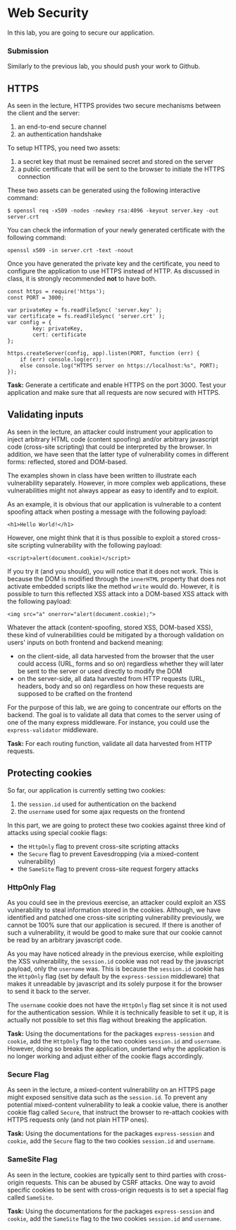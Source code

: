 # Web Security

In this lab, you are going to secure our application. 

### Submission

Similarly to the previous lab, you should push your work to Github. 

## HTTPS 

As seen in the lecture, HTTPS provides two secure mechanisms between the client and the server:

1. an end-to-end secure channel
1. an authentication handshake

To setup HTTPS, you need two assets:

1. a secret key that must be remained secret and stored on the server
1. a public certificate that will be sent to the browser to initiate the HTTPS connection 

These two assets can be generated using the following interactive command:

```
$ openssl req -x509 -nodes -newkey rsa:4096 -keyout server.key -out server.crt
```

You can check the information of your newly generated certificate with the following command: 

```
openssl x509 -in server.crt -text -noout
```

Once you have generated the private key and the certificate, you need to configure the application to use HTTPS instead of HTTP. As discussed in class, it is strongly recommended **not** to have both. 

```
const https = require('https');
const PORT = 3000;

var privateKey = fs.readFileSync( 'server.key' );
var certificate = fs.readFileSync( 'server.crt' );
var config = {
        key: privateKey,
        cert: certificate
};

https.createServer(config, app).listen(PORT, function (err) {
    if (err) console.log(err);
    else console.log("HTTPS server on https://localhost:%s", PORT);
});
```

**Task:** Generate a certificate and enable HTTPS on the port 3000. Test your application and make sure that all requests are now secured with HTTPS.   

## Validating inputs

As seen in the lecture, an attacker could instrument your application to inject arbitrary HTML code (content spoofing) and/or arbitrary javascript code (cross-site scripting) that could be interpreted by the browser. In addition, we have seen that the latter type of vulnerability comes in different forms: reflected, stored and DOM-based. 

The examples shown in class have been written to illustrate each vulnerability separately. However, in more complex web applications, these vulnerabilities might not always appear as easy to identify and to exploit. 

As an example, it is obvious that our application is vulnerable to a content spoofing attack when posting a message with the following payload: 

```
<h1>Hello World!</h1>
```

However, one might think that it is thus possible to exploit a stored cross-site scripting vulnerability with the following payload: 

```
<script>alert(document.cookie)</script>
```

If you try it (and you should), you will notice that it does not work. This is because the DOM is modified through the `innerHTML` property that does not activate embedded scripts like the method `write` would do. However, it is possible to turn this reflected XSS attack into a DOM-based XSS attack with the following payload: 

```
<img src="a" onerror="alert(document.cookie);">
```

Whatever the attack (content-spoofing, stored XSS, DOM-based XSS), these kind of vulnerabilities could be mitigated by a thorough validation on users' inputs on both frontend and backend meaning: 

- on the client-side, all data harvested from the browser that the user could access (URL, forms and so on) regardless whether they will later be sent to the server or used directly to modify the DOM
- on the server-side, all data harvested from HTTP requests (URL, headers, body and so on) regardless on how these requests are supposed to be crafted on the frontend

For the purpose of this lab, we are going to concentrate our efforts on the backend. The goal is to validate all data that comes to the server using of one of the many express middleware. For instance, you could use the `express-validator` middleware.  

**Task:** For each routing function, validate all data harvested from HTTP requests. 

## Protecting cookies

<!-- To prevent these vulnerabilities (mixed-content, XSS, CSRF), we need to find them and patch them. However, with big and complex applications, it might not always be possible to detect them all and have a 100% secure application. Knowing that the risk exists, you want to mitigate the outcome of such an attack if it occurs. One way is to protect the cookie to be stolen or misused by any of these attacks. This is where the cookie flags come into the picture.  -->

So far, our application is currently setting two cookies:

1. the `session.id` used for authentication on the backend
1. the `username` used for some ajax requests on the frontend

In this part, we are going to protect these two cookies against three kind of attacks using special cookie flags: 

- the `HttpOnly` flag to prevent cross-site scripting attacks 
- the `Secure` flag to prevent Eavesdropping (via a mixed-content vulnerability)
- the `SameSite` flag to prevent cross-site request forgery attacks

### HttpOnly Flag

As you could see in the previous exercise, an attacker could exploit an XSS vulnerability to steal information stored in the cookies. Although, we have identified and patched one cross-site scripting vulnerability previously, we cannot be 100% sure that our application is secured. If there is another of such a vulnerability, it would be good to make sure that our cookie cannot be read by an arbitrary javascript code.

As you may have noticed already in the previous exercise, while exploiting the XSS vulnerability, the `session.id` cookie was not read by the javascript payload, only the `username` was. This is because the `session.id` cookie has the `HttpOnly` flag (set by default by the `express-session` middleware) that makes it unreadable by javascript and its solely purpose it for the browser to send it back to the server.  

The `username` cookie does not have the `HttpOnly` flag set since it is not used for the authentication session. While it is technically feasible to set it up, it is actually not possible to set this flag without breaking the application. 

**Task:** Using the documentations for the packages `express-session` and `cookie`, add the `HttpOnly` flag to the two cookies `session.id` and `username`. However, doing so breaks the application, undertand why the application is no longer working and adjust either of the cookie flags accordingly. 

### Secure Flag

As seen in the lecture, a mixed-content vulnerability on an HTTPS page might exposed sensitive data such as the `session.id`. To prevent any potential mixed-content vulnerability to leak a cookie value, there is another cookie flag called `Secure`, that instruct the browser to re-attach cookies with HTTPS requests only (and not plain HTTP ones). 

**Task:** Using the documentations for the packages `express-session` and `cookie`, add the `Secure` flag to the two cookies `session.id` and `username`. 

### SameSite Flag

<!-- A CSRF attack is about injecting an arbitrary URL into the DOM that will be fetched automatically by the browser. The idea is to perform an arbitrary authenticated API request without the user consent. It cannot steal username and password and it has nothing to do with it. I would recommend you to go back to the lecture materials first.

This SameSite cookie flag does not prevent CSRF occurring within the same domain, for that you need to have a CSRF token (I explained that in class as well). However, it protects against CSRF attacks that target cross-origin APIs. Here are more details here:

https://www.sjoerdlangkemper.nl/2016/04/14/preventing-csrf-with-samesite-cookie-attribute/ -->

As seen in the lecture, cookies are typically sent to third parties with cross-origin requests. This can be abused by CSRF attacks. One way to avoid specific cookies to be sent with cross-origin requests is to set a special flag called `SameSite`. 

**Task:** Using the documentations for the packages `express-session` and `cookie`, add the `SameSite` flag to the two cookies `session.id` and `username`. 